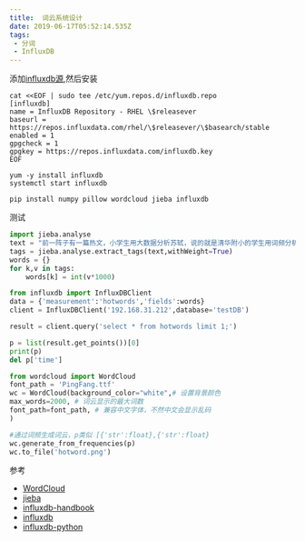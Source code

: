 ```yaml
---
title:  词云系统设计
date: 2019-06-17T05:52:14.535Z
tags: 
 - 分词
 - InfluxDB
---
```


添加[influxdb源](https://docs.influxdata.com/influxdb/v1.7/introduction/installation/),然后安装  
```
cat <<EOF | sudo tee /etc/yum.repos.d/influxdb.repo
[influxdb]
name = InfluxDB Repository - RHEL \$releasever
baseurl = https://repos.influxdata.com/rhel/\$releasever/\$basearch/stable
enabled = 1
gpgcheck = 1
gpgkey = https://repos.influxdata.com/influxdb.key
EOF

yum -y install influxdb
systemctl start influxdb

pip install numpy pillow wordcloud jieba influxdb
```

测试  
```python
import jieba.analyse
text = "前一阵子有一篇热文，小学生用大数据分析苏轼，说的就是清华附小的学生用词频分析方法对苏轼的作品进行了分析"
tags = jieba.analyse.extract_tags(text,withWeight=True)
words = {}
for k,v in tags:
	words[k] = int(v*1000)

from influxdb import InfluxDBClient
data = {'measurement':'hotwords','fields':words}
client = InfluxDBClient('192.168.31.212',database='testDB')

result = client.query('select * from hotwords limit 1;')

p = list(result.get_points())[0]
print(p)
del p['time']

from wordcloud import WordCloud
font_path = 'PingFang.ttf'
wc = WordCloud(background_color="white",# 设置背景颜色
max_words=2000, # 词云显示的最大词数  
font_path=font_path, # 兼容中文字体，不然中文会显示乱码
)

#通过词频生成词云，p类似 [{'str':float},{'str':float}
wc.generate_from_frequencies(p)
wc.to_file('hotword.png')
```


参考  
- [WordCloud](https://amueller.github.io/word_cloud/generated/wordcloud.WordCloud.html)
- [jieba](https://github.com/fxsjy/jieba)
- [influxdb-handbook](https://xtutu.gitbooks.io/influxdb-handbook/content/an_zhuang_shi_yong.html)
- [influxdb](https://docs.influxdata.com/influxdb/v1.7/introduction/installation/)
- [influxdb-python](https://influxdb-python.readthedocs.io/en/latest/)
